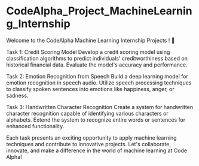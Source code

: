 # CodeAlpha_Project_MachineLearning_Internship
Welcome to the CodeAlpha Machine Learning Internship Projects ! 🚀



Task 1: Credit Scoring Model
Develop a credit scoring model using classification algorithms to predict individuals' creditworthiness based on historical financial data. Evaluate the model's accuracy and performance.

Task 2: Emotion Recognition from Speech
Build a deep learning model for emotion recognition in speech audio. Utilize speech processing techniques to classify spoken sentences into emotions like happiness, anger, or sadness.

Task 3: Handwritten Character Recognition
Create a system for handwritten character recognition capable of identifying various characters or alphabets. Extend the system to recognize entire words or sentences for enhanced functionality.


Each task presents an exciting opportunity to apply machine learning techniques and contribute to innovative projects. Let's collaborate, innovate, and make a difference in the world of machine learning at Code Alpha!
